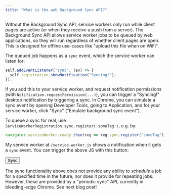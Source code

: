 ```yaml
---
title: "What is the web Background Sync API?"
---
```


Without the Background Sync API,
service workers only run while client pages are active
(or when they receive a push from a server).
The Background Sync API allows service worker jobs
to be queued by web applications,
so they will run regardless of whether client pages are open.
This is designed for offline use-cases like "upload this file when on WiFi".

The queued job happens as a `sync` event,
which the service worker can listen for:

```js
self.addEventListener("sync", (ev) => {
  self.registration.showNotification("Syncing!");
});
```

If you add this to your service worker,
and request notification permissions (with `Notification.requestPermission(...)`),
you can trigger a "Syncing!" desktop notification by triggering a sync.
In Chrome, you can simulate a sync event by opening Developer Tools,
going to Application,
and for your service worker, click "Sync" ("Emulate background sync event").

To queue a sync for real, use `ServiceWorkerRegistration.sync.register('someTag')`,
e.g. by:

```js
navigator.serviceWorker.ready.then(reg => reg.sync.register("someTag"));
```

My service worker at `/service-worker.js` shows a notification when it gets a `sync` event.
You can trigger the above JS with this button:

<button onclick="navigator.serviceWorker.ready.then(reg => reg.sync.register('someTag'));">Sync</button>

The sync functionality above does not provide any ability to _schedule_ a job
for a specified time in the future;
nor does it provide for repeating jobs.
However, these are provided by a "periodic sync" API, currently in bleeding-edge Chrome.
See next blog post!
